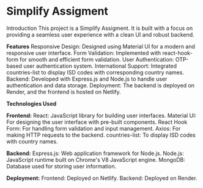 # Simplify Assigment

Introduction
This project is a Simplify Assigment. It is built with a focus on providing a seamless user experience with a clean UI and robust backend.

**Features**
Responsive Design: Designed using Material UI for a modern and responsive user interface.
Form Validation: Implemented with react-hook-form for smooth and efficient form validation.
User Authentication: OTP-based user authentication system.
International Support: Integrated countries-list to display ISD codes with corresponding country names.
Backend: Developed with Express.js and Node.js to handle user authentication and data storage.
Deployment: The backend is deployed on Render, and the frontend is hosted on Netlify.

**Technologies Used**

**Frontend:**
React: JavaScript library for building user interfaces.
Material UI: For designing the user interface with pre-built components.
React Hook Form: For handling form validation and input management.
Axios: For making HTTP requests to the backend.
countries-list: To display ISD codes with country names.

**Backend:**
Express.js: Web application framework for Node.js.
Node.js: JavaScript runtime built on Chrome's V8 JavaScript engine.
MongoDB: Database used for storing user information.

**Deployment:**
Frontend: Deployed on Netlify.
Backend: Deployed on Render.
